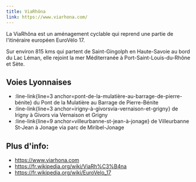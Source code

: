 ```yaml
---
title: ViaRhôna
link: https://www.viarhona.com/
---
```


La ViaRhôna est un aménagement cyclable qui reprend une partie de l'itinéraire européen EuroVélo 17.

Sur environ 815 kms qui partent de Saint-Gingolph en Haute-Savoie au bord du Lac Léman, elle rejoint la mer Méditerranée à Port-Saint-Louis-du-Rhône et Sète.

## Voies Lyonnaises

- :line-link{line=3 anchor=pont-de-la-mulatière-au-barrage-de-pierre-bénite} du Pont de la Mulatière au Barrage de Pierre-Bénite
- :line-link{line=3 anchor=irigny-à-givorsvia-vernaison-et-grigny} de Irigny à Givors via Vernaison et Grigny
- :line-link{line=9 anchor=villeurbanne-st-jean-à-jonage} de Villeurbanne St-Jean à Jonage via parc de Miribel-Jonage

## Plus d'info:

- <https://www.viarhona.com>
- <https://fr.wikipedia.org/wiki/ViaRh%C3%B4na>
- <https://fr.wikipedia.org/wiki/EuroVelo_17>
